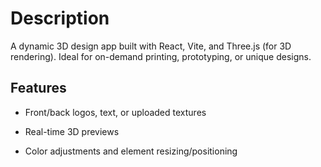 # Description

A dynamic 3D design app built with React, Vite, and Three.js (for 3D rendering).
Ideal for on-demand printing, prototyping, or unique designs.

## Features

-  Front/back logos, text, or uploaded textures

-  Real-time 3D previews

-  Color adjustments and element resizing/positioning

